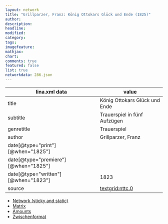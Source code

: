 ```yaml
---
layout: network
title: "Grillparzer, Franz: König Ottokars Glück und Ende (1825)"
author:
description:
headline:
modified:
category:
tags:
imagefeature: 
mathjax: 
chart: 
comments: true
featured: false
list: true
networkdata: 286.json
---
```

lina.xml data  | value
------------- | -------------
title|König Ottokars Glück und Ende
subtitle|Trauerspiel in fünf Aufzügen
genretitle|Trauerspiel
author|Grillparzer, Franz
date[@type="print"][@when="1825"]|
date[@type="premiere"][@when="1825"]|
date[@type="written"][@when="1823"]|1823
source|[textgrid:nttc.0](https://textgridlab.org/1.0/tgcrud-public/rest/textgrid:nttc.0/data)



* [Network (sticky and static)](/network286)
* [Matrix](/matrix286)
* [Amounts](/amounts286)
* [Zwischenformat](/lina286 )
